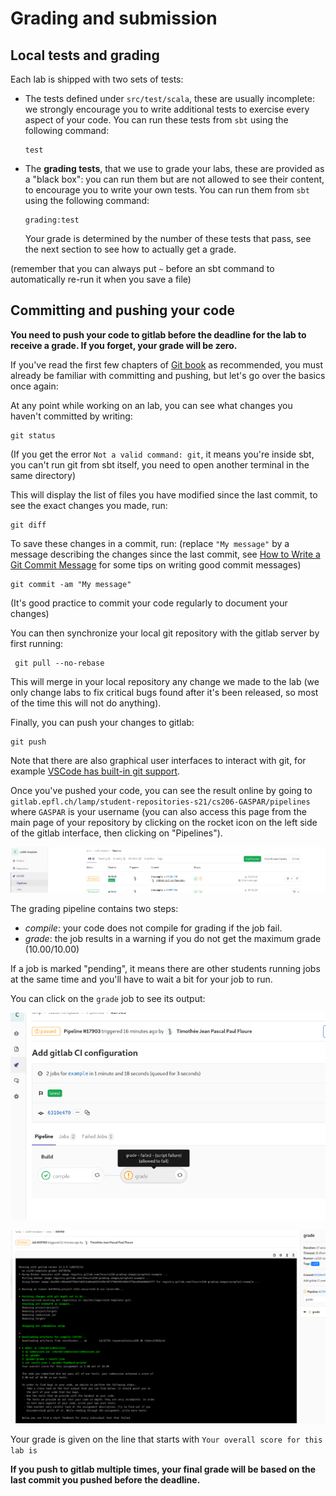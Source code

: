 # Grading and submission

## Local tests and grading

Each lab is shipped with two sets of tests:
  * The tests defined under `src/test/scala`, these are usually incomplete: we
    strongly encourage you to write additional tests to exercise every aspect of
    your code. You can run these tests from `sbt` using the following command:
    ```shell
    test
    ```
  * The **grading tests**, that we use to grade your labs, these are
    provided as a "black box": you can run them but are not allowed to see their
    content, to encourage you to write your own tests. You can run them from
    `sbt` using the following command:
    ```shell
    grading:test
    ```

    Your grade is determined by the number of these tests that pass, see the
    next section to see how to actually get a grade.

(remember that you can always put `~` before an sbt command to automatically
re-run it when you save a file)

## Committing and pushing your code

**You need to push your code to gitlab before the deadline for the lab to
receive a grade. If you forget, your grade will be zero.**

If you've read the first few chapters of [Git
book](https://git-scm.com/book/en/v2) as recommended, you must already be
familiar with committing and pushing, but let's go over the basics once again:

At any point while working on an lab, you can see what changes you
haven't committed by writing:
```shell
git status
```

(If you get the error `Not a valid command: git`, it means you're inside sbt,
you can't run git from sbt itself, you need to open another terminal in the same
directory)

This will display the list of files you have modified since the last commit, to
see the exact changes you made, run:
```shell
git diff
```

To save these changes in a commit, run: (replace `"My message"` by a message
describing the changes since the last commit, see [How to Write a Git Commit
Message](https://chris.beams.io/posts/git-commit/) for some tips on writing
good commit messages)
```shell
git commit -am "My message"
```

(It's good practice to commit your code regularly to document your changes)

You can then synchronize your local git repository with the gitlab server by
first running:
```shell
 git pull --no-rebase
```

This will merge in your local repository any change we made to the lab
(we only change labs to fix critical bugs found after it's been released,
so most of the time this will not do anything).

Finally, you can push your changes to gitlab:
```shell
git push
```

Note that there are also graphical user interfaces to interact with git, for
example [VSCode has built-in git
support](https://code.visualstudio.com/docs/editor/versioncontrol#_git-support).

Once you've pushed your code, you can see the result online by going to
`gitlab.epfl.ch/lamp/student-repositories-s21/cs206-GASPAR/pipelines` where
`GASPAR` is your username (you can also access this page from the main page of
your repository by clicking on the rocket icon on the left side of the gitlab
interface, then clicking on "Pipelines").

![](images/pipeline-tab.png)

The grading pipeline contains two steps:
  * *compile*: your code does not compile for grading if the job fail.
  * *grade*: the job results in a warning if you do not get the maximum grade
    (10.00/10.00)

If a job is marked "pending", it means there are other students running jobs at
the same time and you'll have to wait a bit for your job to run.

You can click on the `grade` job to see its output:

![](images/pipeline-details.png)

![](images/pipeline-logs.png)

Your grade is given on the line that starts with `Your overall score for this
lab is`

**If you push to gitlab multiple times, your final grade will be based on the
last commit you pushed before the deadline.**
